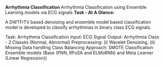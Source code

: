 **Arrhythmia Classification**
Arrhythmia Classification using Ensemble Learning models via ECG signals
**Task - At A Glance:**

A DWTFrTV based denoising and ensemble model based classification model is developed to classify arrhythmias in binary class ECG signals.

Task: Arrhythmia Classification
Input: ECG Signal 
Output: Arrhythmia Class - 2 Classes (Normal, Abnormal)
Preprocessing: (i) Wavelet Denoising, (ii) Missing Data handling
Class Balancing Approach: SMOTE
Classification: Ensemble models (Base (PNN, RFoSA and ELMoRNN) and Meta Learner (Linear Regression))
